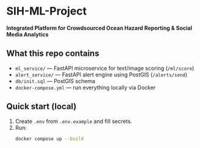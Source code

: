 # SIH-ML-Project

**Integrated Platform for Crowdsourced Ocean Hazard Reporting & Social Media Analytics**

## What this repo contains
- `ml_service/` — FastAPI microservice for text/image scoring (`/ml/score`)
- `alert_service/` — FastAPI alert engine using PostGIS (`/alerts/send`)
- `db/init.sql` — PostGIS schema
- `docker-compose.yml` — run everything locally via Docker

## Quick start (local)
1. Create `.env` from `.env.example` and fill secrets.
2. Run:
   ```bash
   docker compose up --build
